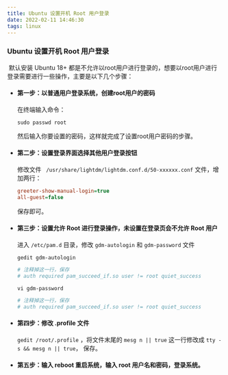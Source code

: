 ```yaml
---
title: Ubuntu 设置开机 Root 用户登录
date: 2022-02-11 14:46:30
tags: linux
---
```


### Ubuntu 设置开机 Root 用户登录

​		默认安装 Ubuntu 18+ 都是不允许以root用户进行登录的，想要以root用户进行登录需要进行一些操作，主要是以下几个步骤：

- #### 第一步：以普通用户登录系统，创建root用户的密码

  在终端输入命令：

  ```shell
  sudo passwd root
  ```

  然后输入你要设置的密码，这样就完成了设置root用户密码的步骤。

- #### 第二步：设置登录界面选择其他用户登录按钮

  修改文件 ` /usr/share/lightdm/lightdm.conf.d/50-xxxxxx.conf` 文件，增加两行：

  ```ini
  greeter-show-manual-login=true
  all-guest=false
  ```

  保存即可。

- #### 第三步：设置允许 Root 进行登录操作，未设置在登录页会不允许 Root 用户

  进入 `/etc/pam.d` 目录，修改 `gdm-autologin` 和 `gdm-password` 文件

  `gedit gdm-autologin`

  ```ini
  # 注释掉这一行，保存
  # auth required pam_succeed_if.so user != root quiet_success
  ```

  `vi gdm-password`

  ```ini
  # 注释掉这一行，保存
  # auth required pam_succeed_if.so user != root quiet_success
  ```

- #### 第四步：修改 .profile 文件

  `gedit /root/.profile` ，将文件末尾的 `mesg n || true` 这一行修改成 `tty -s && mesg n || true`， 保存。

- #### 第五步：输入 reboot 重启系统，输入 root 用户名和密码，登录系统。